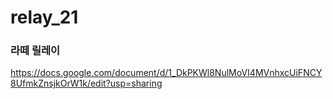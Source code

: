 # relay_21

### 라떼 릴레이
https://docs.google.com/document/d/1_DkPKWl8NulMoVI4MVnhxcUiFNCY8UfmkZnsjkOrW1k/edit?usp=sharing
